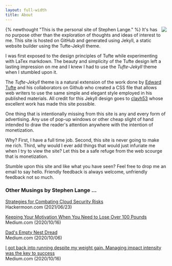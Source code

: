 ```yaml
---
layout: full-width
title: About
---
```


<img src="https://stephenlange.org/assets/img/author_small.jpg" style="float:right" />{% newthought "This is the personal site of Stephen Lange." %} It's has no purpose other than the exploration of thoughts and ideas of interest to me. This site is hosted on GitHub and generated using Jekyll, a static website builder using the Tufte-Jekyll theme.

I was first exposed to the design principles of Tufte while experimenting with LaTex markdown. The beauty and simplicity of the Tufte design left a lasting impression on me and I knew I had to use the *Tufte-Jekyll* theme when I stumbled upon it.

The *Tufte-Jekyll* theme is a natural extension of the work done by [Edward Tufte](https://github.com/edwardtufte/tufte-css) and his collaborators on Github who created a CSS file that allows web writers to use the same simple and elegant style employed in his published materials. All credit for this Jekyll design goes to [clayh53](https://github.com/clayh53/tufte-jekyll) whose excellent work has made this site possible.

One thing that is intentionally missing from this site is any and every form of advertising. Any use of pop-up windows or other cheap slight of hand intended to draw the reader's attention anywhere with the intention of monetization.

Why? First, I have a full time job. Second, this site is never going to make me rich. Third, why would I ever add things that would just infuriate me when I try to view the site? Let this be a safe refuge from the web scourge that is monetization.

Stumble upon this site and like what you have seen? Feel free to drop me an email to say hello. Friendly feedback is always welcome, unfriendly feedback not so much.

### Other Musings by Stephen Lange ...

<a href="https://hackernoon.com/strategies-for-combating-cloud-security-risks-vviq35e9">Strategies for Combating Cloud Security Risks</a><br>
Hackermoon.com (2021/06/23)

<a href="https://medium.com/better-humans/countdown-to-adventure-one-pound-at-a-time-c8a44f211900?source=friends_link&sk=401f21b8f89bc4fe19c106ef09178efa">Keeping Your Motivation When You Need to Lose Over 100 Pounds</a><br>
Medium.com (2020/10/16)

<a href="https://medium.com/the-ascent/dads-empty-nest-dread-be2eedc1d7f7?source=friends_link&sk=b2f68d531b5e86a8afc89d2b503fa056">Dad's Empty Nest Dread</a><br>
Medium.com (2020/10/06)

<a href="https://medium.com/better-humans/i-got-back-into-running-despite-my-weight-gain-managing-impact-intensity-was-the-key-to-success-91ba3e9b0362?source=friends_link&sk=3389b20c776918cfc3c70caa4826eb79">I got back into running despite my weight gain. Managing impact intensity was the key to success</a><br>
Medium.com (2020/10/16)

